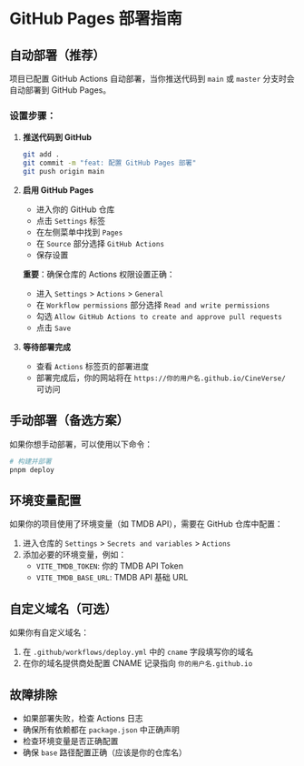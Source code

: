 # GitHub Pages 部署指南

## 自动部署（推荐）

项目已配置 GitHub Actions 自动部署，当你推送代码到 `main` 或 `master` 分支时会自动部署到 GitHub Pages。

### 设置步骤：

1. **推送代码到 GitHub**

   ```bash
   git add .
   git commit -m "feat: 配置 GitHub Pages 部署"
   git push origin main
   ```

2. **启用 GitHub Pages**

   - 进入你的 GitHub 仓库
   - 点击 `Settings` 标签
   - 在左侧菜单中找到 `Pages`
   - 在 `Source` 部分选择 `GitHub Actions`
   - 保存设置

   **重要**：确保仓库的 Actions 权限设置正确：

   - 进入 `Settings` > `Actions` > `General`
   - 在 `Workflow permissions` 部分选择 `Read and write permissions`
   - 勾选 `Allow GitHub Actions to create and approve pull requests`
   - 点击 `Save`

3. **等待部署完成**
   - 查看 `Actions` 标签页的部署进度
   - 部署完成后，你的网站将在 `https://你的用户名.github.io/CineVerse/` 可访问

## 手动部署（备选方案）

如果你想手动部署，可以使用以下命令：

```bash
# 构建并部署
pnpm deploy
```

## 环境变量配置

如果你的项目使用了环境变量（如 TMDB API），需要在 GitHub 仓库中配置：

1. 进入仓库的 `Settings` > `Secrets and variables` > `Actions`
2. 添加必要的环境变量，例如：
   - `VITE_TMDB_TOKEN`: 你的 TMDB API Token
   - `VITE_TMDB_BASE_URL`: TMDB API 基础 URL

## 自定义域名（可选）

如果你有自定义域名：

1. 在 `.github/workflows/deploy.yml` 中的 `cname` 字段填写你的域名
2. 在你的域名提供商处配置 CNAME 记录指向 `你的用户名.github.io`

## 故障排除

- 如果部署失败，检查 Actions 日志
- 确保所有依赖都在 `package.json` 中正确声明
- 检查环境变量是否正确配置
- 确保 `base` 路径配置正确（应该是你的仓库名）
